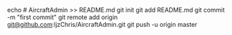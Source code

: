 echo # AircraftAdmin >> README.md
git init
git add README.md
git commit -m "first commit"
git remote add origin git@github.com:ljzChris/AircraftAdmin.git
git push -u origin master
